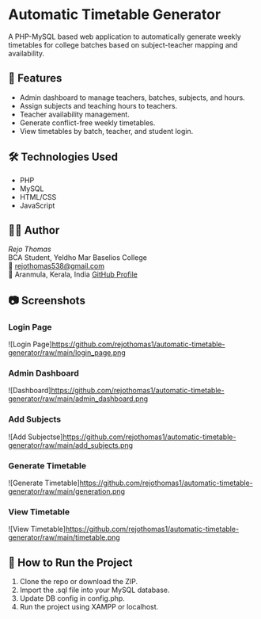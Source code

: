 # Automatic Timetable Generator

A PHP-MySQL based web application to automatically generate weekly timetables for college batches based on subject-teacher mapping and availability.

## 🚀 Features
- Admin dashboard to manage teachers, batches, subjects, and hours.
- Assign subjects and teaching hours to teachers.
- Teacher availability management.
- Generate conflict-free weekly timetables.
- View timetables by batch, teacher, and student login.

## 🛠 Technologies Used
- PHP
- MySQL
- HTML/CSS
- JavaScript

## 👨‍💻 Author
*Rejo Thomas*  
BCA Student, Yeldho Mar Baselios College  
📧 rejothomas538@gmail.com  
📍 Aranmula, Kerala, India
[GitHub Profile](https://github.com/rejothomas1)

## 📷 Screenshots
###  Login Page
![Login Page]https://github.com/rejothomas1/automatic-timetable-generator/raw/main/login_page.png


###  Admin Dashboard
![Dashboard]https://github.com/rejothomas1/automatic-timetable-generator/raw/main/admin_dashboard.png 


### Add Subjects
![Add Subjectse]https://github.com/rejothomas1/automatic-timetable-generator/raw/main/add_subjects.png 


###  Generate Timetable
![Generate Timetable]https://github.com/rejothomas1/automatic-timetable-generator/raw/main/generation.png 


### View Timetable
![View Timetable]https://github.com/rejothomas1/automatic-timetable-generator/raw/main/timetable.png


## 📂 How to Run the Project
1. Clone the repo or download the ZIP.
2. Import the .sql file into your MySQL database.
3. Update DB config in config.php.
4. Run the project using XAMPP or localhost.
